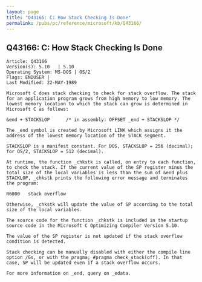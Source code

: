 ```yaml
---
layout: page
title: "Q43166: C: How Stack Checking Is Done"
permalink: /pubs/pc/reference/microsoft/kb/Q43166/
---
```


## Q43166: C: How Stack Checking Is Done

	Article: Q43166
	Version(s): 5.10   | 5.10
	Operating System: MS-DOS | OS/2
	Flags: ENDUSER |
	Last Modified: 22-MAY-1989
	
	Microsoft C does stack checking to check for stack overflow. The stack
	for an application program grows from high memory to low memory. The
	lowest memory location to which the stack can grow is determined in
	Microsoft C as follows:
	
	&end + STACKSLOP      /* in assembly: OFFSET _end + STACKSLOP */
	
	The _end symbol is created by Microsoft LINK which assigns it the
	address of the lowest memory location of the STACK segment.
	
	STACKSLOP is a manifest constant. For DOS, STACKSLOP = 256 (decimal);
	for OS/2, STACKSLOP = 512 (decimal).
	
	At runtime, the function _chkstk is called, on entry to each function,
	to check the stack. If the current value of the SP register minus the
	total size of the local variables is less than the sum of &end plus
	STACKLOP, _chkstk prints the following error message and terminates
	the program:
	
	R6000   stack overflow
	
	Otherwise, _chkstk will update the value of SP according to the total
	size of the local variables.
	
	The source code for the function _chkstk is included in the startup
	source code in the Microsoft C Optimizing Compiler Version 5.10.
	
	The value of the SP register is not updated if the stack overflow
	condition is detected.
	
	Stack checking can be manually disabled with either the compile line
	option /Gs, or with the pragma; #pragma check_stack(off). In that
	case, SP will be updated even if a stack overflow occurs.
	
	For more information on _end, query on _edata.
